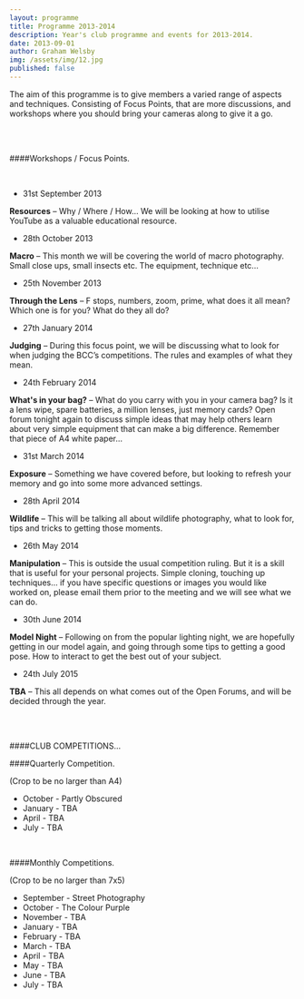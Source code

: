 ```yaml
---
layout: programme
title: Programme 2013-2014
description: Year's club programme and events for 2013-2014.
date: 2013-09-01
author: Graham Welsby
img: /assets/img/12.jpg
published: false
---
```


The aim of this programme is to give members a varied range of aspects and techniques.  Consisting of Focus Points, that are more discussions, and workshops where you should bring your cameras along to give it a go.

 
<br><br>

####Workshops / Focus Points.

<br>



* 31st September 2013

<b>Resources</b> – Why / Where / How… We will be looking at how to utilise YouTube as a valuable educational resource.

* 28th October 2013

<b>Macro</b> – This month we will be covering the world of macro photography. Small close ups, small insects etc. The equipment, technique etc…

* 25th November 2013

<b>Through the Lens</b> – F stops, numbers, zoom, prime, what does it all mean? Which one is for you? What do they all do?

* 27th January 2014

<b>Judging</b> – During this focus point, we will be discussing what to look for when judging the BCC’s competitions. The rules and examples of what they mean.

* 24th February 2014

<b>What's in your bag?</b> – What do you carry with you in your camera bag? Is it a lens wipe, spare batteries, a million lenses, just memory cards? Open forum tonight again to discuss simple ideas that may help others learn about very simple equipment that can make a big difference. Remember that piece of A4 white paper…

* 31st March 2014

<b>Exposure</b> – Something we have covered before, but looking to refresh your memory and go into some more advanced settings.

* 28th April 2014

<b>Wildlife</b> – This will be talking all about wildlife photography, what to look for, tips and tricks to getting those moments.

* 26th May 2014

<b>Manipulation</b> – This is outside the usual competition ruling. But it is a skill that is useful for your personal projects. Simple cloning, touching up techniques… if you have specific questions or images you would like worked on, please email them prior to the meeting and we will see what we can do.

* 30th June 2014

<b>Model Night</b> – Following on from the popular lighting night, we are hopefully getting in our model again, and going through some tips to getting a good pose. How to interact to get the best out of your subject.

* 24th July 2015

<b>TBA</b> – This all depends on what comes out of the Open Forums, and will be decided through the year.

<br>
<br>




####CLUB COMPETITIONS...
<br>

####Quarterly Competition.

(Crop to be no larger than A4)

<ul>
	<li>October - Partly Obscured</li>
	<li>January - TBA</li>
	<li>April - TBA</li>
	<li>July - TBA</li>
</ul>

<br>

####Monthly Competitions.

(Crop to be no larger than 7x5)

<ul>
	<li>September - Street Photography</li>
	<li>October - The Colour Purple</li>
	<li>November - TBA</li>
	<li>January - TBA</li>
	<li>February - TBA</li>
	<li>March - TBA</li>
	<li>April - TBA</li>
	<li>May - TBA</li>
	<li>June - TBA</li>
	<li>July - TBA</li>
</ul>
